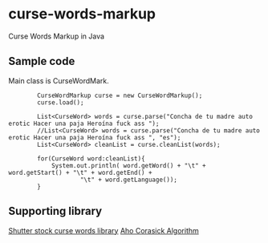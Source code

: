 # curse-words-markup
Curse Words Markup in Java


## Sample code
Main class is CurseWordMark. 

```
		CurseWordMarkup curse = new CurseWordMarkup();
		curse.load();
		
		List<CurseWord> words = curse.parse("Concha de tu madre auto erotic Hacer una paja Heroína fuck ass ");
		//List<CurseWord> words = curse.parse("Concha de tu madre auto erotic Hacer una paja Heroína fuck ass ", "es");
		List<CurseWord> cleanList = curse.cleanList(words);
		
		for(CurseWord word:cleanList){
			System.out.println( word.getWord() + "\t" + word.getStart() + "\t" + word.getEnd() + 
					"\t" + word.getLanguage());
		}
```
 

## Supporting library
[Shutter stock curse words library](https://github.com/shutterstock/List-of-Dirty-Naughty-Obscene-and-Otherwise-Bad-Words)
[Aho Corasick Algorithm](https://github.com/robert-bor/aho-corasick)
